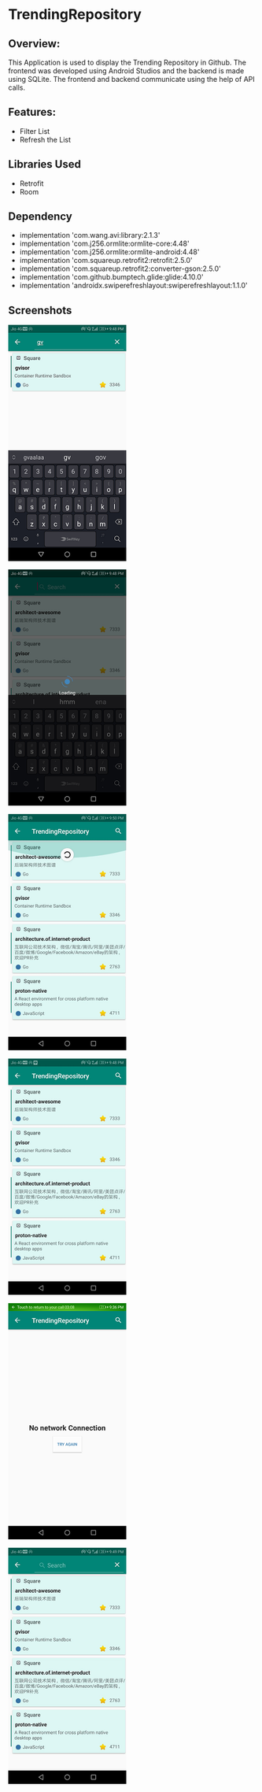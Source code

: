 # TrendingRepository
## Overview:

This Application is used to display the Trending Repository in Github. The frontend was developed using Android Studios and the backend is made using SQLite. 
The frontend and backend communicate using the help of API calls.

## Features:
* Filter List
* Refresh the List

## Libraries Used
*	Retrofit
*	Room

## Dependency
* implementation 'com.wang.avi:library:2.1.3'
* implementation 'com.j256.ormlite:ormlite-core:4.48'
* implementation 'com.j256.ormlite:ormlite-android:4.48'
* implementation 'com.squareup.retrofit2:retrofit:2.5.0'
* implementation 'com.squareup.retrofit2:converter-gson:2.5.0'
* implementation 'com.github.bumptech.glide:glide:4.10.0'
* implementation 'androidx.swiperefreshlayout:swiperefreshlayout:1.1.0'

## Screenshots
![image](https://github.com/kayalvizhishiva/TrendingRepository/blob/master/app/src/main/res/raw/screen_1.png)

![image](https://github.com/kayalvizhishiva/TrendingRepository/blob/master/app/src/main/res/raw/screen_2.png)

![image](https://github.com/kayalvizhishiva/TrendingRepository/blob/master/app/src/main/res/raw/screen_3.png)

![image](https://github.com/kayalvizhishiva/TrendingRepository/blob/master/app/src/main/res/raw/screen_4.png)

![image](https://github.com/kayalvizhishiva/TrendingRepository/blob/master/app/src/main/res/raw/screen_5.png)

![image](https://github.com/kayalvizhishiva/TrendingRepository/blob/master/app/src/main/res/raw/screen_6.png)
